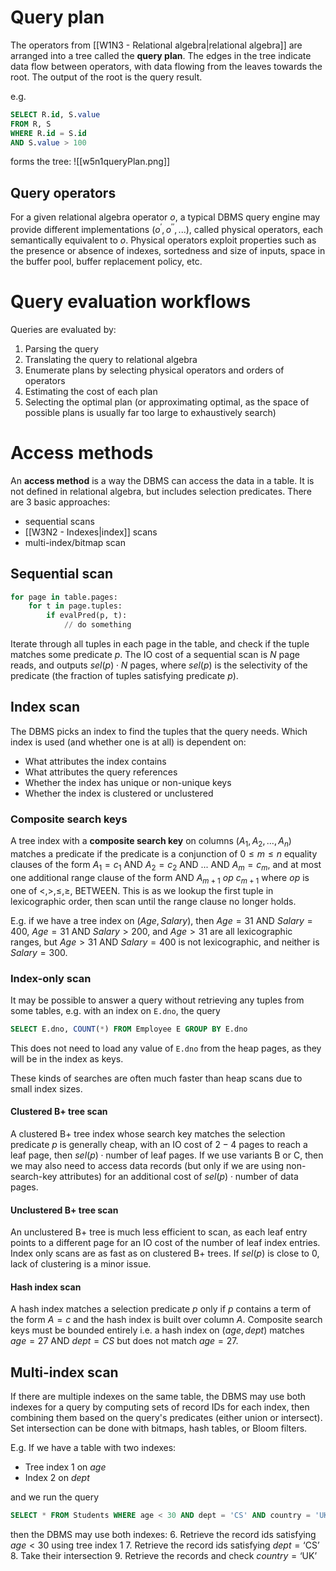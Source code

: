 # Query plan
The operators from [[W1N3 - Relational algebra|relational algebra]] are arranged into a tree called the **query plan**. The edges in the tree indicate data flow between operators, with data flowing from the leaves towards the root. The output of the root is the query result.

e.g.
```SQL
SELECT R.id, S.value
FROM R, S
WHERE R.id = S.id
AND S.value > 100
```
forms the tree:
![[w5n1queryPlan.png]]
## Query operators
For a given relational algebra operator $o$, a typical DBMS query engine may provide different implementations ($o^\prime,o^{\prime\prime},...$), called physical operators, each semantically equivalent to $o$. Physical operators exploit properties such as the presence or absence of indexes, sortedness and size of inputs, space in the buffer pool, buffer replacement policy, etc.
# Query evaluation workflows
Queries are evaluated by:
1. Parsing the query
2. Translating the query to relational algebra
3. Enumerate plans by selecting physical operators and orders of operators
4. Estimating the cost of each plan
5. Selecting the optimal plan (or approximating optimal, as the space of possible plans is usually far too large to exhaustively search)
# Access methods
An **access method** is a way the DBMS can access the data in a table. It is not defined in relational algebra, but includes selection predicates. There are 3 basic approaches:
- sequential scans
- [[W3N2 - Indexes|index]] scans
- multi-index/bitmap scan
## Sequential scan
```python
for page in table.pages:
	for t in page.tuples:
		if evalPred(p, t):
			// do something
```
Iterate through all tuples in each page in the table, and check if the tuple matches some predicate $p$. The IO cost of a sequential scan is $N$ page reads, and outputs $sel(p)\cdot N$ pages, where $sel(p)$ is the selectivity of the predicate (the fraction of tuples satisfying predicate $p$).
## Index scan
The DBMS picks an index to find the tuples that the query needs. Which index is used (and whether one is at all) is dependent on:
- What attributes the index contains
- What attributes the query references
- Whether the index has unique or non-unique keys
- Whether the index is clustered or unclustered
### Composite search keys
A tree index with a **composite search key** on columns $(A_1,A_2,...,A_n)$ matches a predicate if the predicate is a conjunction of $0\leq m\leq n$ equality clauses of the form $A_1=c_1\text{ AND }A_2=c_2\text{ AND }...\text{ AND }A_m=c_m$, and at most one additional range clause of the form $\text{AND }A_{m+1}\ op\ c_{m+1}$ where $op$ is one of $<,>,\leq,\geq,\text{ BETWEEN}$. This is as we lookup the first tuple in lexicographic order, then scan until the range clause no longer holds.

E.g. if we have a tree index on $(Age, Salary)$, then $Age=31\text{ AND }Salary=400$, $Age=31\text{ AND }Salary>200$, and $Age>31$ are all lexicographic ranges, but $Age>31\text{ AND }Salary=400$ is not lexicographic, and neither is $Salary=300$.
### Index-only scan
It may be possible to answer a query without retrieving any tuples from some tables, e.g. with an index on `E.dno`, the query
```SQL
SELECT E.dno, COUNT(*) FROM Employee E GROUP BY E.dno
```
This does not need to load any value of `E.dno` from the heap pages, as they will be in the index as keys.

These kinds of searches are often much faster than heap scans due to small index sizes.
#### Clustered B+ tree scan
A clustered B+ tree index whose search key matches the selection predicate $p$ is generally cheap, with an IO cost of $2-4$ pages to reach a leaf page, then $sel(p)\cdot\text{number of leaf pages}$. If we use variants B or C, then we may also need to access data records (but only if we are using non-search-key attributes) for an additional cost of $sel(p)\cdot\text{number of data pages}$.
#### Unclustered B+ tree scan
An unclustered B+ tree is much less efficient to scan, as each leaf entry points to a different page for an IO cost of the number of leaf index entries. Index only scans are as fast as on clustered B+ trees. If $sel(p)$ is close to 0, lack of clustering is a minor issue.
#### Hash index scan
A hash index matches a selection predicate $p$ only if $p$ contains a term of the form $A=c$ and the hash index is built over column $A$. Composite search keys must be bounded entirely i.e. a hash index on $(age,dept)$ matches $age=27\text{ AND }dept=CS$ but does not match $age=27$.
## Multi-index scan
If there are multiple indexes on the same table, the DBMS may use both indexes for a query by computing sets of record IDs for each index, then combining them based on the query's predicates (either union or intersect). Set intersection can be done with bitmaps, hash tables, or Bloom filters.

E.g. If we have a table with two indexes:
- Tree index 1 on $age$
- Index 2 on $dept$

and we run the query
```sql
SELECT * FROM Students WHERE age < 30 AND dept = 'CS' AND country = 'UK'
```
then the DBMS may use both indexes:
6. Retrieve the record ids satisfying $age<30$ using tree index 1
7. Retrieve the record ids satisfying $dept=\text{`CS'}$
8. Take their intersection
9. Retrieve the records and check $country=\text{`UK'}$

